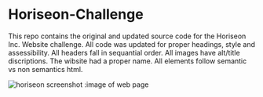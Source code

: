 # Horiseon-Challenge
This repo contains the original and updated source code for the Horiseon Inc. Website challenge. All code was updated for proper headings, style and assessibility. All headers fall in sequantial order. All images have alt/title discriptions. The wibsite had a proper name. All elements follow semantic vs non semantics html. 

![horiseon screenshot](https://user-images.githubusercontent.com/119148777/209022675-ce5112c6-8f43-4c56-9084-5d7c4d2a1b98.jpg) :image of web page


